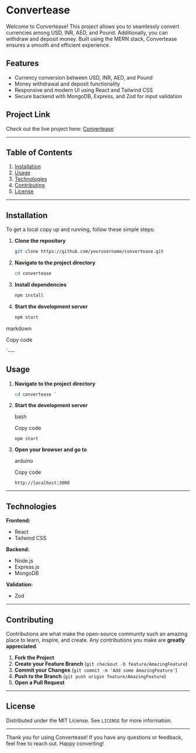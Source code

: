 # Convertease

Welcome to Convertease! This project allows you to seamlessly convert currencies among USD, INR, AED, and Pound. Additionally, you can withdraw and deposit money. Built using the MERN stack, Convertease ensures a smooth and efficient experience.

## Features

- Currency conversion between USD, INR, AED, and Pound
- Money withdrawal and deposit functionality
- Responsive and modern UI using React and Tailwind CSS
- Secure backend with MongoDB, Express, and Zod for input validation

## Project Link

Check out the live project here: [Convertease](https://convert-ease-nine.vercel.app/)

---

## Table of Contents

1. [Installation](#installation)
2. [Usage](#usage)
3. [Technologies](#technologies)
4. [Contributing](#contributing)
5. [License](#license)

---

## Installation

To get a local copy up and running, follow these simple steps:

1. **Clone the repository**
   ```bash
   git clone https://github.com/yourusername/convertease.git
2. **Navigate to the project directory**
   ```bash
   cd convertease
3. **Install dependencies**
   ```bash
   npm install
4. **Start the development server**
   ```bash
   npm start
markdown

Copy code

`---

## Usage

1. **Navigate to the project directory**
   ```bash
   cd convertease `

1.  **Start the development server**

    bash

    Copy code

    `npm start`

2.  **Open your browser and go to**

    arduino

    Copy code

    `http://localhost:3000`

* * * * *

Technologies
------------

**Frontend:**

-   React
-   Tailwind CSS

**Backend:**

-   Node.js
-   Express.js
-   MongoDB

**Validation:**

-   Zod

* * * * *

Contributing
------------

Contributions are what make the open-source community such an amazing place to learn, inspire, and create. Any contributions you make are **greatly appreciated**.

1.  **Fork the Project**
2.  **Create your Feature Branch** (`git checkout -b feature/AmazingFeature`)
3.  **Commit your Changes** (`git commit -m 'Add some AmazingFeature'`)
4.  **Push to the Branch** (`git push origin feature/AmazingFeature`)
5.  **Open a Pull Request**

* * * * *

License
-------

Distributed under the MIT License. See `LICENSE` for more information.

* * * * *

Thank you for using Convertease! If you have any questions or feedback, feel free to reach out. Happy converting!


